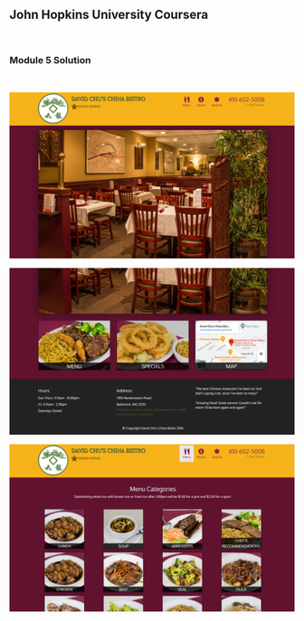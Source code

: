 ## John Hopkins University Coursera

<br>

### Module 5 Solution

<br>

![img1](./readme-Images/module5-solution-img1.png)

![img2](./readme-Images/module5-solution-img2.png)

![img3](./readme-Images/module5-solution-img3.png)